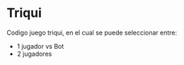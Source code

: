 # Triqui
Codigo juego triqui, en el cual se puede seleccionar entre:
* 1 jugador vs Bot
* 2 jugadores
